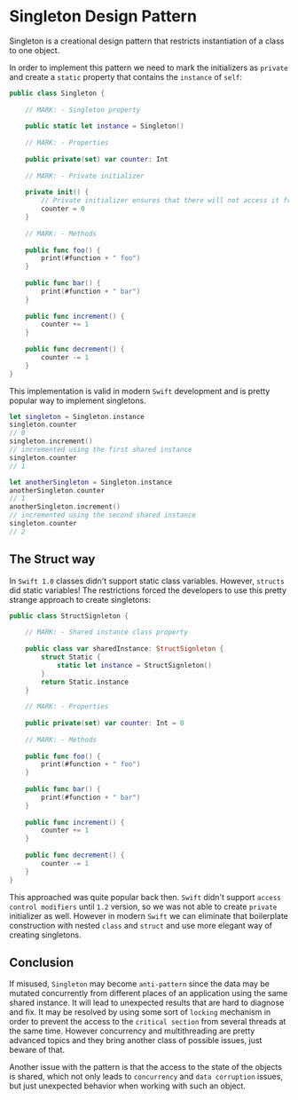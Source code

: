 # Singleton Design Pattern

Singleton is a creational design pattern that restricts instantiation of a class to one object. 

In order to implement this pattern we need to mark the initializers as `private` and create a `static` property that contains the `instance` of `self`:

```swift
public class Singleton {
    
    // MARK: - Singleton property
    
    public static let instance = Singleton()
    
    // MARK: - Properties
    
    public private(set) var counter: Int
    
    // MARK: - Private initializer
    
    private init() {
        // Private initializer ensures that there will not access it from the outside, so instances can only be created inside the class
        counter = 0
    }
    
    // MARK: - Methods
    
    public func foo() {
        print(#function + " foo")
    }
    
    public func bar() {
        print(#function + " bar")
    }
    
    public func increment() {
        counter += 1
    }
    
    public func decrement() {
        counter -= 1
    }
}
```

This implementation is valid in modern `Swift` development and is pretty popular way to implement singletons. 

```swift
let singleton = Singleton.instance
singleton.counter					
// 0
singleton.increment()
// incremented using the first shared instance
singleton.counter
// 1

let anotherSingleton = Singleton.instance
anotherSingleton.counter
// 1
anotherSingleton.increment()
// incremented using the second shared instance
singleton.counter					
// 2
```


## The Struct way
In `Swift 1.0` classes didn't support static class variables. However, `structs` did static variables! The restrictions forced the developers to use this pretty strange approach to create singletons:

```swift
public class StructSignleton {
    
    // MARK: - Shared instance class property
    
    public class var sharedInstance: StructSignleton {
        struct Static {
            static let instance = StructSignleton()
        }
        return Static.instance
    }
    
    // MARK: - Properties
    
    public private(set) var counter: Int = 0
    
    // MARK: - Methods
    
    public func foo() {
        print(#function + " foo")
    }
    
    public func bar() {
        print(#function + " bar")
    }
    
    public func increment() {
        counter += 1
    }
    
    public func decrement() {
        counter -= 1
    }
}

```

This approached was quite popular back then. `Swift` didn't support `access control modifiers` until `1.2` version, so we was not able to create `private` initializer as well. However in modern `Swift` we can eliminate that boilerplate construction with nested `class` and `struct` and use more elegant way of creating singletons. 

## Conclusion
If misused, `Singleton` may become `anti-pattern` since the data may be mutated concurrently from different places of an application using the same shared instance. It will lead to unexpected results that are hard to diagnose and fix. It may be resolved by using some sort of `locking` mechanism in order to prevent the access to the `critical section` from several threads at the same time. However concurrency and multithreading are pretty advanced topics and they bring another class of possible issues, just beware of that.

Another issue with the pattern is that the access to the state of the objects is shared, which not only leads to `concurrency` and `data corruption` issues, but just unexpected behavior when working with such  an object. 

